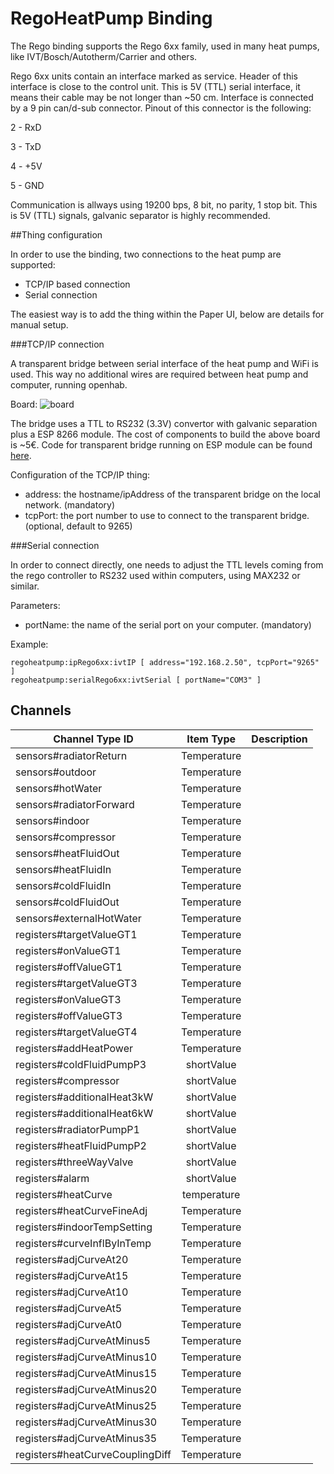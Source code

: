 # RegoHeatPump Binding

The Rego binding supports the Rego 6xx family, used in many heat pumps, like IVT/Bosch/Autotherm/Carrier and others.

Rego 6xx units contain an interface marked as service. Header of this interface is close to the control unit. This is 5V (TTL) serial interface, it means their cable may be not longer than ~50 cm. Interface is connected by a 9 pin can/d-sub connector. Pinout of this connector is the following:

2 - RxD

3 - TxD

4 - +5V

5 - GND

Communication is allways using 19200 bps, 8 bit, no parity, 1 stop bit. This is 5V (TTL) signals, galvanic separator is highly recommended. 

##Thing configuration

In order to use the binding, two connections to the heat pump are supported:
* TCP/IP based connection
* Serial connection

The easiest way is to add the thing within the Paper UI, below are details for manual setup.

###TCP/IP connection

A transparent bridge between serial interface of the heat pump and WiFi is used. This way no additional wires are required between heat pump and computer, running openhab.

Board:
![board](https://community-openhab-org.s3-eu-central-1.amazonaws.com/optimized/2X/8/8d3037f272397d1b7448902ce355c40e0ca5f41b_1_690x312.png)

The bridge uses a TTL to RS232 (3.3V) convertor with galvanic separation plus a ESP 8266 module.
The cost of components to build the above board is ~5€. Code for transparent bridge running on ESP module can be found [here](https://github.com/crnjan/esp8266-bridge). 

Configuration of the TCP/IP thing:

 - address: the hostname/ipAddress of the transparent bridge on the local network. (mandatory)
 - tcpPort: the port number to use to connect to the transparent bridge. (optional, default to 9265)


###Serial connection 

In order to connect directly, one needs to adjust the TTL levels coming from the rego controller to RS232 used within computers, using MAX232 or similar.

Parameters:

 - portName: the name of the serial port on your computer. (mandatory)

Example:

```
regoheatpump:ipRego6xx:ivtIP [ address="192.168.2.50", tcpPort="9265" ]
regoheatpump:serialRego6xx:ivtSerial [ portName="COM3" ]
```


## Channels

| Channel Type ID        | Item Type           | Description    |
| ------------------------ |:-------------------:| --------------:|
| sensors#radiatorReturn   | Temperature         |                |
| sensors#outdoor          | Temperature         |                |
| sensors#hotWater         | Temperature         |                |
| sensors#radiatorForward  | Temperature         |                |
| sensors#indoor           | Temperature         |                |
| sensors#compressor       | Temperature         |                |
| sensors#heatFluidOut     | Temperature         |                |
| sensors#heatFluidIn      | Temperature         |                |
| sensors#coldFluidIn      | Temperature         |                |
| sensors#coldFluidOut     | Temperature         |                |
| sensors#externalHotWater | Temperature         |                |
| registers#targetValueGT1 | Temperature         |                |
| registers#onValueGT1     | Temperature
| registers#offValueGT1    | Temperature
| registers#targetValueGT3 | Temperature
| registers#onValueGT3     | Temperature
| registers#offValueGT3 	| Temperature
| registers#targetValueGT4 | Temperature
| registers#addHeatPower | Temperature
| registers#coldFluidPumpP3 | shortValue
| registers#compressor | shortValue
| registers#additionalHeat3kW | shortValue
| registers#additionalHeat6kW | shortValue
| registers#radiatorPumpP1 | shortValue
| registers#heatFluidPumpP2 | shortValue
| registers#threeWayValve | shortValue
| registers#alarm | shortValue
| registers#heatCurve | temperature
| registers#heatCurveFineAdj | Temperature
| registers#indoorTempSetting | Temperature
| registers#curveInflByInTemp | Temperature
| registers#adjCurveAt20 | Temperature
| registers#adjCurveAt15 | Temperature
| registers#adjCurveAt10 | Temperature
| registers#adjCurveAt5 | Temperature
| registers#adjCurveAt0 | Temperature
| registers#adjCurveAtMinus5 | Temperature
| registers#adjCurveAtMinus10 | Temperature
| registers#adjCurveAtMinus15 | Temperature
| registers#adjCurveAtMinus20 | Temperature
| registers#adjCurveAtMinus25 | Temperature
| registers#adjCurveAtMinus30 | Temperature
| registers#adjCurveAtMinus35 | Temperature
| registers#heatCurveCouplingDiff | Temperature
